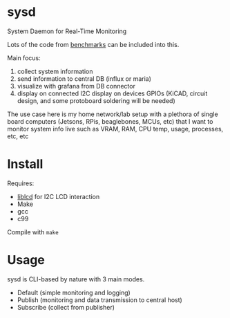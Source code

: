 # sysd
System Daemon for Real-Time Monitoring

Lots of the code from [benchmarks](https://github.com/akielaries/benchmarks) can be included into this. 

Main focus:
1. collect system information
2. send information to central DB (influx or maria)
3. visualize with grafana from DB connector
4. display on connected I2C display on devices GPIOs (KiCAD, circuit design, and some protoboard soldering will be needed)

The use case here is my home network/lab setup with a plethora of single board computers (Jetsons, RPis, beaglebones, MCUs, etc) that I want to monitor system info live such as VRAM, RAM, CPU temp, usage, processes, etc, etc

# Install
Requires: 
* [liblcd](https://github.com/akielaries/liblcd) for I2C LCD interaction
* Make
* gcc
* c99

Compile with `make`

# Usage
sysd is CLI-based by nature with 3 main modes.
* Default (simple monitoring and logging)
* Publish (monitoring and data transmission to central host)
* Subscribe (collect from publisher)
